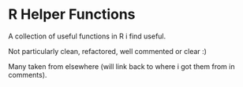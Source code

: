 # R Helper Functions

A collection of useful functions in R i find useful.

Not particularly clean, refactored, well commented or clear :)

Many taken from elsewhere (will link back to where i got them from in comments). 
